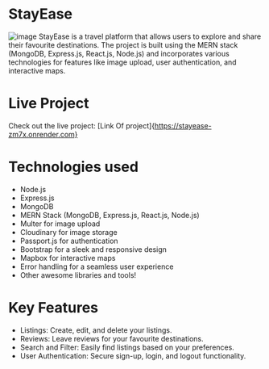 # StayEase
![image](https://github.com/user-attachments/assets/28473bea-19ea-401e-aeb5-d74aa4f55898)
StayEase is a travel platform that allows users to explore and share their favourite destinations. The project is built using the MERN stack (MongoDB, Express.js, React.js, Node.js) and incorporates various technologies for features like image upload, user authentication, and interactive maps.

# Live Project
Check out the live project: [Link Of project]{https://stayease-zm7x.onrender.com}

# Technologies used
- Node.js
- Express.js
- MongoDB
- MERN Stack (MongoDB, Express.js, React.js, Node.js)
- Multer for image upload
- Cloudinary for image storage
- Passport.js for authentication
- Bootstrap for a sleek and responsive design
- Mapbox for interactive maps
- Error handling for a seamless user experience
- Other awesome libraries and tools!

# Key Features
- Listings: Create, edit, and delete your listings.
- Reviews: Leave reviews for your favourite destinations.
- Search and Filter: Easily find listings based on your preferences.
- User Authentication: Secure sign-up, login, and logout functionality.
